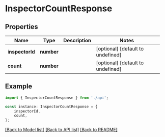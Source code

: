 # InspectorCountResponse


## Properties

Name | Type | Description | Notes
------------ | ------------- | ------------- | -------------
**inspectorId** | **number** |  | [optional] [default to undefined]
**count** | **number** |  | [optional] [default to undefined]

## Example

```typescript
import { InspectorCountResponse } from './api';

const instance: InspectorCountResponse = {
    inspectorId,
    count,
};
```

[[Back to Model list]](../README.md#documentation-for-models) [[Back to API list]](../README.md#documentation-for-api-endpoints) [[Back to README]](../README.md)
